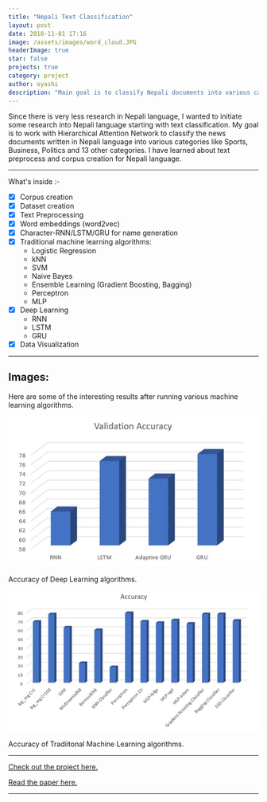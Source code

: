 ```yaml
---
title: "Nepali Text Classification"
layout: post
date: 2018-11-01 17:16
image: /assets/images/word_cloud.JPG
headerImage: true
star: false
projects: true
category: project
author: oyashi
description: "Main goal is to classify Nepali documents into various categories"
---
```


Since there is very less research in Nepali language, I wanted to initiate some research into Nepali
language starting with text classification. My goal is to work with Hierarchical Attention Network
to classify the news documents written in Nepali language into various categories like Sports,
Business, Politics and 13 other categories. I have learned about text preprocess and corpus creation for Nepali language.

---

What's inside :-

- [x] Corpus creation
- [x] Dataset creation
- [x] Text Preprocessing
- [x] Word embeddings (word2vec)
- [x] Character-RNN/LSTM/GRU for name generation
- [x] Traditional machine learning algorithms:
  - Logistic Regression
  - kNN
  - SVM
  - Naive Bayes
  - Ensemble Learning (Gradient Boosting, Bagging)
  - Perceptron
  - MLP
- [x] Deep Learning
  - RNN
  - LSTM
  - GRU
- [x] Data Visualization

---

## Images:

Here are some of the interesting results after running various machine learning algorithms.

![Markdowm Image][1]
<figcaption class="caption">Accuracy of Deep Learning algorithms.</figcaption>


![Markdowm Image][2]
<figcaption class="caption">Accuracy of Tradiitonal Machine Learning algorithms.</figcaption>

---

[Check out the project here.](https://github.com/oya163/oya-nepali-nlp)

[Read the paper here.](../assets/resume/Nepali_Text_Classification.pdf)

---

[1]: https://github.com/oya163/nepali-text-classification/blob/master/images/dl_acc.JPG
[2]: https://github.com/oya163/nepali-text-classification/blob/master/images/ml_acc.JPG
